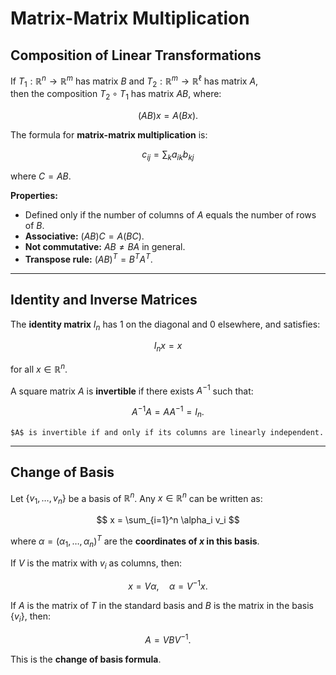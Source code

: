 # Matrix-Matrix Multiplication

## Composition of Linear Transformations

If $T_1: \mathbb{R}^n \to \mathbb{R}^m$ has matrix $B$ and $T_2: \mathbb{R}^m \to \mathbb{R}^\ell$ has matrix $A$,  
then the composition $T_2 \circ T_1$ has matrix $AB$, where:

$$
(AB)x = A(Bx).
$$

The formula for **matrix-matrix multiplication** is:

$$
c_{ij} = \sum_{k} a_{ik} b_{kj}
$$

where $C = AB$.

**Properties:**
- Defined only if the number of columns of $A$ equals the number of rows of $B$.
- **Associative:** $(AB)C = A(BC)$.
- **Not commutative:** $AB \ne BA$ in general.
- **Transpose rule:** $(AB)^T = B^T A^T$.

---

## Identity and Inverse Matrices

The **identity matrix** $I_n$ has $1$ on the diagonal and $0$ elsewhere, and satisfies:

$$
I_n x = x
$$

for all $x \in \mathbb{R}^n$.

A square matrix $A$ is **invertible** if there exists $A^{-1}$ such that:

$$
A^{-1}A = AA^{-1} = I_n.
$$

```{admonition} Fact
$A$ is invertible if and only if its columns are linearly independent.
```

---

## Change of Basis

Let $\{v_1, \dots, v_n\}$ be a basis of $\mathbb{R}^n$. Any $x \in \mathbb{R}^n$ can be written as:

$$
x = \sum_{i=1}^n \alpha_i v_i
$$

where $\alpha = (\alpha_1, \dots, \alpha_n)^T$ are the **coordinates of $x$ in this basis**.

If $V$ is the matrix with $v_i$ as columns, then:

$$
x = V\alpha, \quad \alpha = V^{-1}x.
$$

If $A$ is the matrix of $T$ in the standard basis and $B$ is the matrix in the basis $\{v_i\}$, then:

$$
A = V B V^{-1}.
$$

This is the **change of basis formula**.